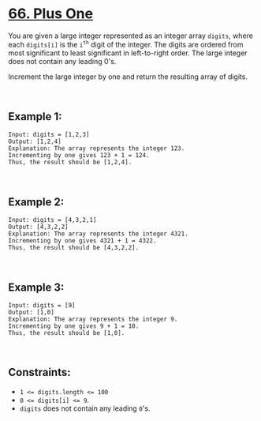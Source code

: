# [66. Plus One](https://leetcode.com/problems/plus-one)

You are given a large integer represented as an integer array `digits`, where each `digits[i]` is the `i`<sup>`th`</sup> digit of the integer. The digits are ordered from most significant to least significant in left-to-right order. The large integer does not contain any leading 0's.

Increment the large integer by one and return the resulting array of digits.

<br />

## Example 1:
```
Input: digits = [1,2,3]
Output: [1,2,4]
Explanation: The array represents the integer 123.
Incrementing by one gives 123 + 1 = 124.
Thus, the result should be [1,2,4].
```

<br />

## Example 2:
```
Input: digits = [4,3,2,1]
Output: [4,3,2,2]
Explanation: The array represents the integer 4321.
Incrementing by one gives 4321 + 1 = 4322.
Thus, the result should be [4,3,2,2].
```

<br />

## Example 3:
```
Input: digits = [9]
Output: [1,0]
Explanation: The array represents the integer 9.
Incrementing by one gives 9 + 1 = 10.
Thus, the result should be [1,0].
```

<br />

## Constraints:
- `1 <= digits.length <= 100`
- `0 <= digits[i] <= 9`.
- `digits` does not contain any leading `0`'s.
